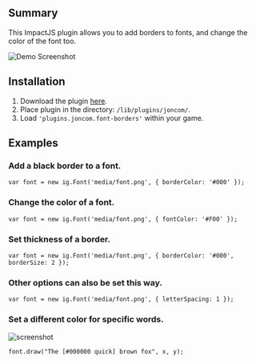 ## Summary ##
This ImpactJS plugin allows you to add borders to fonts, and change the color of the font too.

![Demo Screenshot](http://i.imgur.com/OqRpm0O.png)

## Installation ##
1. Download the plugin [here](https://raw.github.com/Joncom/impact-font-borders/master/lib/plugins/joncom/font-borders.js).
2. Place plugin in the directory: `/lib/plugins/joncom/`.
3. Load `'plugins.joncom.font-borders'` within your game.

## Examples ##

### Add a black border to a font. ###
`var font = new ig.Font('media/font.png', { borderColor: '#000' });`

### Change the color of a font. ###
`var font = new ig.Font('media/font.png', { fontColor: '#F00' });`

### Set thickness of a border. ###
`var font = new ig.Font('media/font.png', { borderColor: '#000', borderSize: 2 });`

### Other options can also be set this way. ###
`var font = new ig.Font('media/font.png', { letterSpacing: 1 });`

### Set a different color for specific words. ###
![screenshot](http://i.imgur.com/sPGbbEU.png)

`font.draw("The [#000000 quick] brown fox", x, y);`

